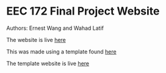 # EEC 172 Final Project Website

Authors: Ernest Wang and Wahad Latif

The website is live [here](https://wahad10.github.io/EEC172FinalProjectWebsite/)

This was made using a template found [here](https://github.com/ucd-eec172/project-website-example)

The template website is live [here](https://ucd-eec172.github.io/project-website-example/)
